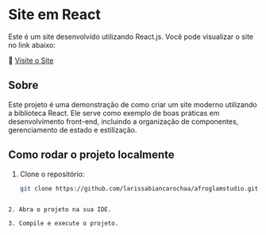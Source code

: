 # Site em React

Este é um site desenvolvido utilizando React.js. Você pode visualizar o site no link abaixo:

🔗 [Visite o Site](https://larissabiancarochaa.github.io/afroglamstudio/)

## Sobre

Este projeto é uma demonstração de como criar um site moderno utilizando a biblioteca React. Ele serve como exemplo de boas práticas em desenvolvimento front-end, incluindo a organização de componentes, gerenciamento de estado e estilização.

## Como rodar o projeto localmente

1. Clone o repositório:
   ```bash
   git clone https://github.com/larissabiancarochaa/afroglamstudio.git
```	

2. Abra o projeto na sua IDE.

3. Compile e execute o projeto.